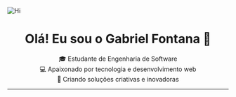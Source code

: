 ![Hi](https://github.com/user-attachments/assets/af7530a6-6484-4316-b63e-15c9b4fab5d9)

<h1 align="center">Olá! Eu sou o Gabriel Fontana 👋</h1>

<p align="center">
  🎓 Estudante de Engenharia de Software <br>
  💻 Apaixonado por tecnologia e desenvolvimento web <br>
  🚀 Criando soluções criativas e inovadoras <br>
</p>

---

